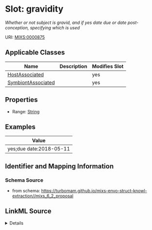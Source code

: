# Slot: gravidity


_Whether or not subject is gravid, and if yes date due or date post-conception, specifying which is used_



URI: [MIXS:0000875](https://w3id.org/mixs/0000875)



<!-- no inheritance hierarchy -->




## Applicable Classes

| Name | Description | Modifies Slot |
| --- | --- | --- |
[HostAssociated](HostAssociated.md) |  |  yes  |
[SymbiontAssociated](SymbiontAssociated.md) |  |  yes  |







## Properties

* Range: [String](String.md)






## Examples

| Value |
| --- |
| yes;due date:2018-05-11 |

## Identifier and Mapping Information







### Schema Source


* from schema: https://turbomam.github.io/mixs-envo-struct-knowl-extraction//mixs_6_2_proposal




## LinkML Source

<details>
```yaml
name: gravidity
description: Whether or not subject is gravid, and if yes date due or date post-conception,
  specifying which is used
title: gravidity
examples:
- value: yes;due date:2018-05-11
from_schema: https://turbomam.github.io/mixs-envo-struct-knowl-extraction//mixs_6_2_proposal
rank: 1000
string_serialization: '{boolean};{timestamp}'
slot_uri: MIXS:0000875
multivalued: false
alias: gravidity
domain_of:
- HostAssociated
- SymbiontAssociated
range: string
required: false
recommended: false

```
</details>